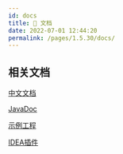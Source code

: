 ```yaml
---
id: docs
title: 📖 文档
date: 2022-07-01 12:44:20
permalink: /pages/1.5.30/docs/
---
```


## 相关文档

[中文文档](/pages/1.5.30/intro/)

[JavaDoc](https://apidoc.gitee.com/dromara/forest/)

[示例工程](https://gitee.com/dromara/forest/tree/master/forest-examples)

[IDEA插件](/pages/plugin/forestx/)
